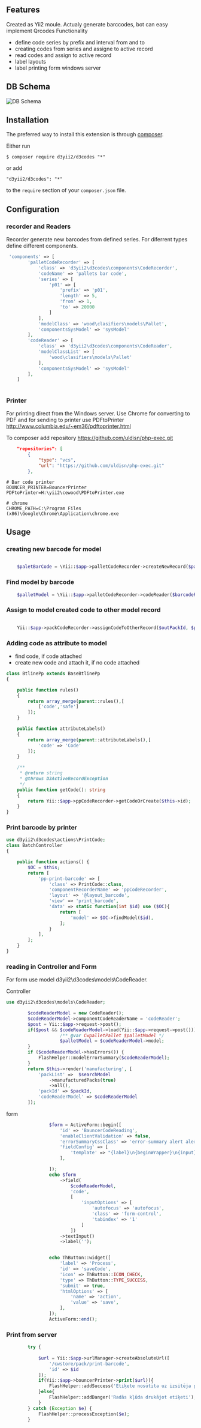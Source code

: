 ## Features

Created as Yii2 moule. Actualy generate barccodes, bot can easy implement Qrcodes
Functionality
 - define code series by prefix and interval from and to 
 - creating codes from series and assigne to active record
 - read codes and assign to active record
 - label layouts
 - label printing form windows server

## DB Schema
![DB Schema](/doc/DbSchema.png)

## Installation

The preferred way to install this extension is through [composer](http://getcomposer.org/download/).

Either run

```
$ composer require d3yii2/d3codes "*"
```

or add

```
"d3yii2/d3codes": "*"
```

to the `require` section of your `composer.json` file.


## Configuration
### recorder and Readers
Recorder generate new barcodes from defined series. For diferrent types define different components. 
```php
 'components' => [
        'palletCodeRecorder' => [
            'class' => 'd3yii2\d3codes\components\CodeRecorder',
            'codeName' => 'pallets bar code',
            'series' => [
                'p01' => [
                    'prefix' => 'p01',
                    'length' => 5,
                    'from' => 1,
                    'to' => 20000
                ]
            ],
            'modelClass' => 'wood\clasifiers\models\Pallet',
            'componentsSysModel' => 'sysModel'
        ],
        'codeReader' => [
            'class' => 'd3yii2\d3codes\components\CodeReader',
            'modelClassList' => [
                'wood\clasifiers\models\Pallet'
            ],
            'componentsSysModel' => 'sysModel'
        ],
    ]
        
```
### Printer
For printing direct from the Windows server.
Use Chrome for converting to PDF and for sending to printer use   PDFtoPrinter http://www.columbia.edu/~em36/pdftoprinter.html

To composer add repository https://github.com/uldisn/php-exec.git 
```json
    "repositories": [
        {
            "type": "vcs",
            "url": "https://github.com/uldisn/php-exec.git"
        },

```

```text
# Bar code printer
BOUNCER_PRINTER=BouncerPrinter
PDFtoPrinter=H:\yii2\cewood\PDFtoPrinter.exe

# chrome
CHROME_PATH=C:\Program Files (x86)\Google\Chrome\Application\chrome.exe
```

## Usage
### creating new barcode for model
```php

    $paletBarCode = \Yii::$app->palletCodeRecorder->createNewRecord($palletModelId);
```

### Find model by barcode
```php
    $palletModel = \Yii::$app->palletCodeRecorder->codeReader($barcodeReadedByBarCodeScaner);       
```


### Assign to model created code to other model record
```php

    Yii::$app->packCodeRecorder->assignCodeToOtherRecord($outPackId, $packCode);

```

### Adding code as attribute to model
 - find code, if code attached
 - create new code and attach it, if no code attached

```php
class BtlinePp extends BaseBtlinePp
{

    public function rules()
    {
        return array_merge(parent::rules(),[
            ['code','safe']
        ]);
    }

    public function attributeLabels()
    {
        return array_merge(parent::attributeLabels(),[
            'code' => 'Code'
        ]);
    }

    /**
     * @return string
     * @throws D3ActiveRecordException
     */
    public function getCode(): string
    {
        return Yii::$app->ppCodeRecorder->getCodeOrCreate($this->id);
    }
}

```

###  Print barcode by printer
```php
use d3yii2\d3codes\actions\PrintCode;
class BatchController
{

    public function actions() {
        $OC = $this;
        return [
            'pp-print-barcode' => [
                'class' => PrintCode::class,
                'componentRecorderName' => 'ppCodeRecorder',
                'layout' => '@layout_barcode',
                'view' => 'print_barcode',
                'data' => static function(int $id) use ($OC){
                    return [
                        'model' => $OC->findModel($id),
                    ];
                }
            ],
        ];
    }
}
```

###  reading in Controller and Form

For form use model d3yii2\d3codes\models\CodeReader.


Controller
```php
use d3yii2\d3codes\models\CodeReader;

        $codeReaderModel = new CodeReader();
        $codeReaderModel->componentCodeReaderName = 'codeReader';
        $post = Yii::$app->request->post();
        if($post && $codeReaderModel->load(Yii::$app->request->post())){
                    /** @var CwpalletPallet $palletModel */
                    $palletModel = $codeReaderModel->model;
        }
        if ($codeReaderModel->hasErrors()) {
            FlashHelper::modelErrorSummary($codeReaderModel);
        }        
        return $this->render('manufacturing', [
            'packList' =>  $searchModel
                ->manufacturedPacks(true)
                ->all(),
            'packId' => $packId,
            'codeReaderModel' => $codeReaderModel
        ]);        
```
form
```php
                $form = ActiveForm::begin([
                    'id' => 'BauncerCodeReading',
                    'enableClientValidation' => false,
                    'errorSummaryCssClass' => 'error-summary alert alert-error',
                    'fieldConfig' => [
                        'template' => "{label}\n{beginWrapper}\n{input}\n{error}\n{endWrapper}",
                    ],

                ]);
                echo $form
                    ->field(
                        $codeReaderModel,
                        'code',
                        [
                            'inputOptions' => [
                                'autofocus' => 'autofocus',
                                'class' => 'form-control',
                                'tabindex' => '1'
                            ]
                        ])
                    ->textInput()
                    ->label('');


                echo ThButton::widget([
                    'label' => 'Process',
                    'id' => 'saveCode',
                    'icon' => ThButton::ICON_CHECK,
                    'type' => ThButton::TYPE_SUCCESS,
                    'submit' => true,
                    'htmlOptions' => [
                        'name' => 'action',
                        'value' => 'save',
                    ],
                ]);
                ActiveForm::end();
```

### Print from server

```php
        try {
            
            $url = Yii::$app->urlManager->createAbsoluteUrl([
                '/cwstore/pack/print-barcode',
                'id' => $id
            ]);
            if(Yii::$app->bouncerPrinter->print($url)){
                FlashHelper::addSuccess('Etiķete nosūtīta uz izsitēja printera');
            }else{
                FlashHelper::addDanger('Radās kļūda drukājot etiķeti');
            }
        } catch (Exception $e) {
            FlashHelper::processException($e);
        }


```
